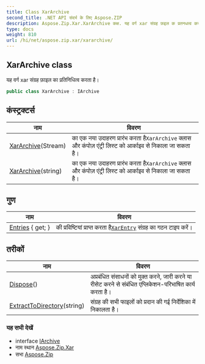```yaml
---
title: Class XarArchive
second_title: .NET API संदर्भ के लिए Aspose.ZIP
description: Aspose.Zip.Xar.XarArchive कक्ष. यह वर्ग xar संग्रह फ़इल क प्रतनधत्व करत है
type: docs
weight: 810
url: /hi/net/aspose.zip.xar/xararchive/
---
```

## XarArchive class

यह वर्ग xar संग्रह फ़ाइल का प्रतिनिधित्व करता है।

```csharp
public class XarArchive : IArchive
```

## कंस्ट्रक्टर्स

| नाम | विवरण |
| --- | --- |
| [XarArchive](xararchive/#constructor)(Stream) | का एक नया उदाहरण प्रारंभ करता है`XarArchive` क्लास और कंपोज़ एंट्री लिस्ट को आर्काइव से निकाला जा सकता है। |
| [XarArchive](xararchive/#constructor_1)(string) | का एक नया उदाहरण प्रारंभ करता है`XarArchive` क्लास और कंपोज़ एंट्री लिस्ट को आर्काइव से निकाला जा सकता है। |

## गुण

| नाम | विवरण |
| --- | --- |
| [Entries](../../aspose.zip.xar/xararchive/entries/) { get; } | की प्रविष्टियां प्राप्त करता है[`XarEntry`](../xarentry/) संग्रह का गठन टाइप करें। |

## तरीकों

| नाम | विवरण |
| --- | --- |
| [Dispose](../../aspose.zip.xar/xararchive/dispose/)() | अप्रबंधित संसाधनों को मुक्त करने, जारी करने या रीसेट करने से संबंधित एप्लिकेशन-परिभाषित कार्य करता है। |
| [ExtractToDirectory](../../aspose.zip.xar/xararchive/extracttodirectory/)(string) | संग्रह की सभी फाइलों को प्रदान की गई निर्देशिका में निकालता है। |

### यह सभी देखें

* interface [IArchive](../../aspose.zip/iarchive/)
* नाम स्थान [Aspose.Zip.Xar](../../aspose.zip.xar/)
* सभा [Aspose.Zip](../../)


